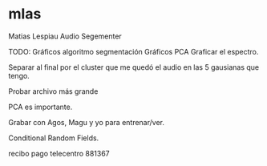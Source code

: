 mlas
====

Matias Lespiau Audio Segementer

TODO:
Gráficos algoritmo segmentación
Gráficos PCA
Graficar el espectro.

Separar al final por el cluster que me quedó el audio en las 5 gausianas que tengo.

Probar archivo más grande

PCA es importante.

Grabar con Agos, Magu y yo para entrenar/ver.

Conditional Random Fields.

recibo pago telecentro 881367
